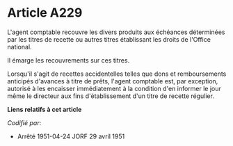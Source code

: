 # Article A229

L'agent comptable recouvre les divers produits aux échéances déterminées par les titres de recette ou autres titres
établissant les droits de l'Office national.

Il émarge les recouvrements sur ces titres.

Lorsqu'il s'agit de recettes accidentelles telles que dons et remboursements anticipés d'avances à titre de prêts, l'agent
comptable est, par exception, autorisé à les encaisser immédiatement à la condition d'en informer le jour même le directeur
aux fins d'établissement d'un titre de recette régulier.

**Liens relatifs à cet article**

_Codifié par_:

  - Arrêté 1951-04-24 JORF 29 avril 1951

